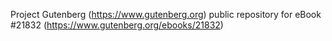 Project Gutenberg (https://www.gutenberg.org) public repository for eBook #21832 (https://www.gutenberg.org/ebooks/21832)
